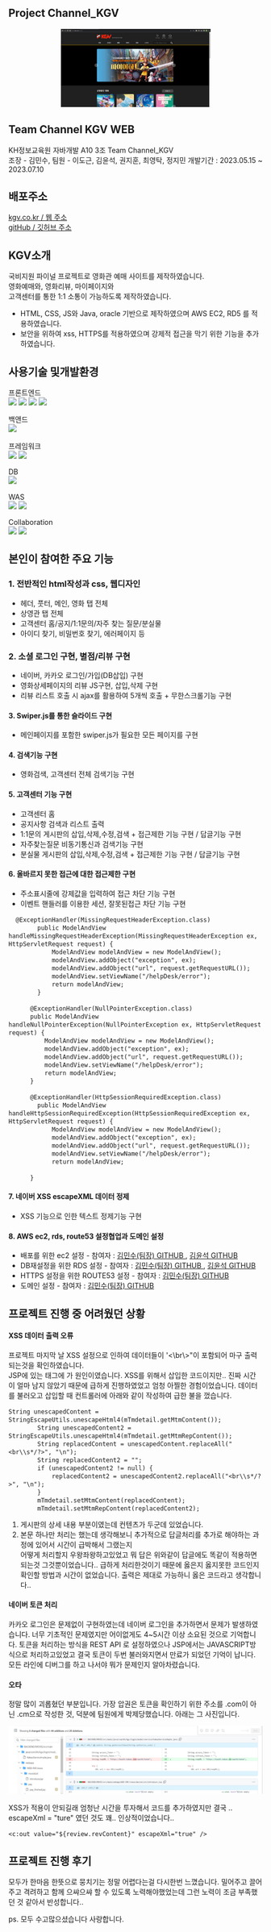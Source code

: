 ## Project Channel_KGV


<p align="center"><img src="/img/kgv2.png" /></p>

## Team Channel KGV WEB
  KH정보교육원 자바개발 A10 3조 Team Channel_KGV<br>
  조장 - 김민수, 팀원 - 이도근, 김윤석, 권지훈, 최영탁, 정지민
  개발기간 : 2023.05.15 ~ 2023.07.10

## 배포주소
 [ kgv.co.kr / 웹 주소 ](https://kgv.co.kr)<br>
 [ gitHub / 깃허브 주소 ](https://github.com/MSKY219/FINAL_PROJECT)


## KGV소개

 국비지원 파이널 프로젝트로 영화관 예매 사이트를 제작하였습니다.<br>
 영화예매와, 영화리뷰, 마이페이지와<br> 고객센터를 통한 1:1 소통이 가능하도록 제작하였습니다.
 - HTML, CSS, JS와 Java, oracle 기반으로 제작하였으며 AWS EC2, RD5 를 적용하였습니다.
 - 보안을 위하여 xss, HTTPS를 적용하였으며 강제적 접근을 막기 위한 기능을 추가하였습니다.

## 사용기술 및개발환경 

 프론트엔드<br>
  <img src="https://img.shields.io/badge/html5-E34F26?style=for-the-badge&logo=html5&logoColor=white">    <img src="https://img.shields.io/badge/css-1572B6?style=for-the-badge&logo=css3&logoColor=white">   <img src="https://img.shields.io/badge/javascript-F7DF1E?style=for-the-badge&logo=javascript&logoColor=black"> <img src="https://img.shields.io/badge/jquery-0769AD?style=for-the-badge&logo=jquery&logoColor=white">

 백앤드<br>
    <img src="https://img.shields.io/badge/java-007396?style=for-the-badge&logo=java&logoColor=white">     

 프레임워크<br>
 <img src="https://img.shields.io/badge/spring-6DB33F?style=for-the-badge&logo=spring&logoColor=white">  <img src="https://img.shields.io/badge/jquery-0769AD?style=for-the-badge&logo=jquery&logoColor=white">

 DB<br>
 <img src="https://img.shields.io/badge/oracle-F80000?style=for-the-badge&logo=oracle&logoColor=white">

 WAS<br>
 <img src="https://img.shields.io/badge/amazonaws-232F3E?style=for-the-badge&logo=amazonaws&logoColor=white">  <img src="https://img.shields.io/badge/apache tomcat-F8DC75?style=for-the-badge&logo=apachetomcat&logoColor=white">

Collaboration<br>
<img src="https://img.shields.io/badge/github-181717?style=for-the-badge&logo=github&logoColor=white"> <img src="https://img.shields.io/badge/git-F05032?style=for-the-badge&logo=git&logoColor=white">

## 본인이 참여한 주요 기능
<h3>1. 전반적인 html작성과 css, 웹디자인</h3>

  - 헤더, 풋터, 메인, 영화 탭 전체
  - 상영관 탭 전체
  - 고객센터 홈/공지/1:1문의/자주 찾는 질문/분실물
  - 아이디 찾기, 비밀번호 찾기, 에러페이지 등 </h3>

<h3>2. 소셜 로그인 구현, 별점/리뷰 구현</h3>

 - 네이버, 카카오 로그인/가입(DB삽입) 구현
 - 영화상세페이지의 리뷰 JS구현, 삽입,삭제 구현
 - 리뷰 리스트 호출 시 ajax를 활용하여 5개씩 호출 + 무한스크롤기능 구현

<h4>3. Swiper.js를 통한 슬라이드 구현 </h4>

 - 메인페이지를 포함한 swiper.js가 필요한 모든 페이지를 구현

<h4>4. 검색기능 구현</h4>

 - 영화검색, 고객센터 전체 검색기능 구현

<h4>5. 고객센터 기능 구현</h4>

 - 고객센터 홈
 - 공지사항 검색과 리스트 출력
 - 1:1문의 게시판의 삽입,삭제,수정,검색 + 접근제한 기능 구현 / 답글기능 구현
 - 자주찾는질문 비동기통신과 검색기능 구현
 - 분실물 게시판의 삽입,삭제,수정,검색 + 접근제한 기능 구현 / 답글기능 구현

<h4>6. 올바르지 못한 접근에 대한 접근제한 구현</h4>

 - 주소표시줄에 강제값을 입력하여 접근 차단 기능 구현
 - 이벤트 핸들러를 이용한 세션, 잘못된접근 차단 기능 구현
```
  @ExceptionHandler(MissingRequestHeaderException.class)
	    public ModelAndView handleMissingRequestHeaderException(MissingRequestHeaderException ex, HttpServletRequest request) {
	        ModelAndView modelAndView = new ModelAndView();
	        modelAndView.addObject("exception", ex);
	        modelAndView.addObject("url", request.getRequestURL());
	        modelAndView.setViewName("/helpDesk/error"); 
	        return modelAndView;
	    }
	  
	  @ExceptionHandler(NullPointerException.class)
	  public ModelAndView handleNullPointerException(NullPointerException ex, HttpServletRequest request) {
	      ModelAndView modelAndView = new ModelAndView();
	      modelAndView.addObject("exception", ex);
	      modelAndView.addObject("url", request.getRequestURL());
	      modelAndView.setViewName("/helpDesk/error");  
	      return modelAndView;
	  }
	  
	  @ExceptionHandler(HttpSessionRequiredException.class)
	    public ModelAndView handleHttpSessionRequiredException(HttpSessionRequiredException ex, HttpServletRequest request) {
	        ModelAndView modelAndView = new ModelAndView();
	        modelAndView.addObject("exception", ex);
	        modelAndView.addObject("url", request.getRequestURL());
	        modelAndView.setViewName("/helpDesk/error");  
	        return modelAndView;
	
	  }
```

<h4>7. 네이버 XSS escapeXML 데이터 정제 </h4>

 - XSS 기능으로 인한 텍스트 정제기능 구현

<h4>8. AWS ec2, rds, route53 설정협업과 도메인 설정 </h4>

 - 배포를 위한 ec2 설정 - 참여자 : [ 김민수(팀장) GITHUB ](https://github.com/MSKY219), [ 김윤석 GITHUB ](https://github.com/rjrjsktl)
 - DB재설정을 위한 RDS 설정  - 참여자 : [ 김민수(팀장) GITHUB ](https://github.com/MSKY219), [ 김윤석 GITHUB ](https://github.com/rjrjsktl)
 - HTTPS 설정을 위한 ROUTE53 설정 - 참여자 : [ 김민수(팀장) GITHUB ](https://github.com/MSKY219)
 - 도메인 설정 - 참여자 : [ 김민수(팀장) GITHUB ](https://github.com/MSKY219)

## 프로젝트 진행 중 어려웠던 상황

<h4 >XSS 데이터 출력 오류 </h4>
프로젝트 마지막 날 XSS 설정으로 인하여 데이터들이 '<\br\>"이 포함되어 마구 출력되는것을 확인하였습니다.<br>
JSP에 있는 태그에 <escapeXml = "true">가 원인이였습니다. XSS를 위해서 삽입한 코드이지만..
진짜 시간이 얼마 남지 않았기 때문에 급하게 진행하였었고 엄청 아찔한 경험이었습니다.
데이터를 불러오고 삽입할 때 컨트롤러에 아래와 같이 작성하여 급한 불을 껐습니다.

```
String unescapedContent = StringEscapeUtils.unescapeHtml4(mTmdetail.getMtmContent());
		String unescapedContent2 = StringEscapeUtils.unescapeHtml4(mTmdetail.getMtmRepContent());
        String replacedContent = unescapedContent.replaceAll("<br\\s*/?>", "\n");
        String replacedContent2 = "";
        if (unescapedContent2 != null) {
            replacedContent2 = unescapedContent2.replaceAll("<br\\s*/?>", "\n");
        }
		mTmdetail.setMtmContent(replacedContent);
		mTmdetail.setMtmRepContent(replacedContent2);
```
1. 게시판의 상세 내용 부분이였는데 컨텐츠가 두군데 있었습니다.
2. 본문 하나만 처리는 했는데 생각해보니 추가적으로 답글처리를 추가로 해야하는 과정에 있어서 시간이 급박해서 그랬는지<br>
어떻게 처리할지 우왕좌왕하고있었고 뭐 답은 위와같이 답글에도 똑같이 적용하면 되는것 그것뿐이었습니다..
급하게 처리한것이기 때문에 옳은지 옳지못한 코드인지 확인할 방법과 시간이 없었습니다. 출력은 제대로 가능하니 옳은 코드라고 생각합니다..


<h4> 네이버 토큰 처리 </h4>
카카오 로그인은 문제없이 구현하였는데 네이버 로그인을 추가하면서 문제가 발생하였습니다.
너무 기초적인 문제였지만 어이없게도 4~5시간 이상 소요된 것으로 기억합니다.
토큰을 처리하는 방식을 REST API 로 설정하였으나
JSP에서는 JAVASCRIPT방식으로 처리하고있었고 결국 토큰이 두번 불러와지면서 만료가 되었던 기억이 납니다.
모든 라인에 디버그를 하고 나서야 뭐가 문제인지 알아차렸습니다.


<h4>오타</h4>
정말 많이 괴롭혔던 부분입니다.
가장 압권은 토큰을 확인하기 위한 주소를 .com이 아닌 .cm으로 작성한 것, 덕분에 팀원에게 박제당했습니다. 아래는 그 사진입니다.
<p align="center"><img src="/img/babo.png" /></p>
XSS가 적용이 안되길래 엄청난 시간을 투자해서 코드를 추가하였지만 결국 .. escapeXml = "ture" 였던 것도 꽤..
인상적이었습니다..

```
<c:out value="${review.revContent}" escapeXml="true" />
```

## 프로젝트 진행 후기

모두가 한마음 한뜻으로 뭉치기는 정말 어렵다는걸 다시한번 느꼈습니다.
밀어주고 끌어주고 격려하고 함께 으쌰으쌰 할 수 있도록 노력해야했었는데 그런 노력이 조금 부족했던 것 같아서 반성합니다..

ps. 모두 수고많으셨습니다 사랑합니다.
